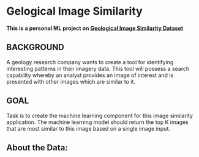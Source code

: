 # Gelogical Image Similarity
**This is a personal ML project on [Geological Image Similarity Dataset](https://www.kaggle.com/tanyadayanand/geological-image-similarity)**  

## BACKGROUND
A geology research company wants to create a tool for identifying interesting patterns in their imagery data. This tool
will possess a search capability whereby an analyst provides an image of interest and is presented with other images
which are similar to it.

## GOAL
Task is to create the machine learning component for this image similarity application. The machine learning
model should return the top K images that are most similar to this image based on a single image input.

## About the Data:
